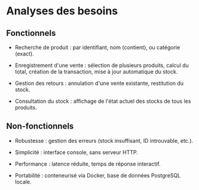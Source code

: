 # Analyses des besoins

## Fonctionnels
- Recherche de produit : par identifiant, nom (contient), ou catégorie (exact).

- Enregistrement d'une vente : sélection de plusieurs produits, calcul du total, création de la transaction, mise à jour automatique du stock.

- Gestion des retours : annulation d'une vente existante, restitution du stock.

- Consultation du stock : affichage de l'état actuel des stocks de tous les produits.

## Non-fonctionnels
- Robustesse : gestion des erreurs (stock insuffisant, ID introuvable, etc.).

- Simplicité : interface console, sans serveur HTTP.

- Performance : latence réduite, temps de réponse interactif.

- Portabilité : conteneurisé via Docker, base de données PostgreSQL locale.